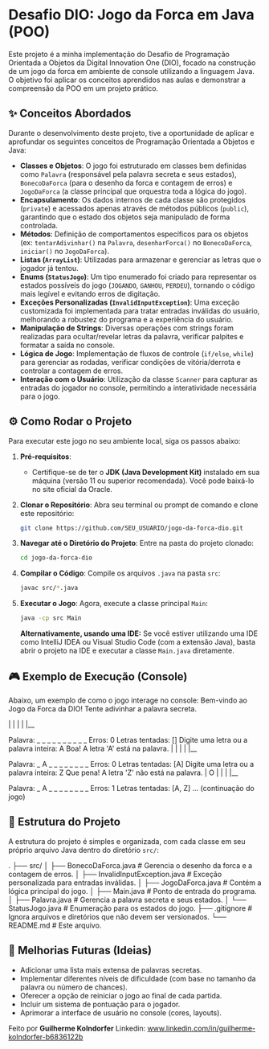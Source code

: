 # Desafio DIO: Jogo da Forca em Java (POO)

Este projeto é a minha implementação do Desafio de Programação Orientada a Objetos da Digital Innovation One (DIO), focado na construção de um jogo da forca em ambiente de console utilizando a linguagem Java. O objetivo foi aplicar os conceitos aprendidos nas aulas e demonstrar a compreensão da POO em um projeto prático.

## ✨ Conceitos Abordados

Durante o desenvolvimento deste projeto, tive a oportunidade de aplicar e aprofundar os seguintes conceitos de Programação Orientada a Objetos e Java:

*   **Classes e Objetos**: O jogo foi estruturado em classes bem definidas como `Palavra` (responsável pela palavra secreta e seus estados), `BonecoDaForca` (para o desenho da forca e contagem de erros) e `JogoDaForca` (a classe principal que orquestra toda a lógica do jogo).
*   **Encapsulamento**: Os dados internos de cada classe são protegidos (`private`) e acessados apenas através de métodos públicos (`public`), garantindo que o estado dos objetos seja manipulado de forma controlada.
*   **Métodos**: Definição de comportamentos específicos para os objetos (ex: `tentarAdivinhar()` na `Palavra`, `desenharForca()` no `BonecoDaForca`, `iniciar()` no `JogoDaForca`).
*   **Listas (`ArrayList`)**: Utilizadas para armazenar e gerenciar as letras que o jogador já tentou.
*   **Enums (`StatusJogo`)**: Um tipo enumerado foi criado para representar os estados possíveis do jogo (`JOGANDO`, `GANHOU`, `PERDEU`), tornando o código mais legível e evitando erros de digitação.
*   **Exceções Personalizadas (`InvalidInputException`)**: Uma exceção customizada foi implementada para tratar entradas inválidas do usuário, melhorando a robustez do programa e a experiência do usuário.
*   **Manipulação de Strings**: Diversas operações com strings foram realizadas para ocultar/revelar letras da palavra, verificar palpites e formatar a saída no console.
*   **Lógica de Jogo**: Implementação de fluxos de controle (`if/else`, `while`) para gerenciar as rodadas, verificar condições de vitória/derrota e controlar a contagem de erros.
*   **Interação com o Usuário**: Utilização da classe `Scanner` para capturar as entradas do jogador no console, permitindo a interatividade necessária para o jogo.

## ⚙️ Como Rodar o Projeto

Para executar este jogo no seu ambiente local, siga os passos abaixo:

1.  **Pré-requisitos**:
    *   Certifique-se de ter o **JDK (Java Development Kit)** instalado em sua máquina (versão 11 ou superior recomendada). Você pode baixá-lo no site oficial da Oracle.

2.  **Clonar o Repositório**:
    Abra seu terminal ou prompt de comando e clone este repositório:
    ```bash
    git clone https://github.com/SEU_USUARIO/jogo-da-forca-dio.git
    ```

3.  **Navegar até o Diretório do Projeto**:
    Entre na pasta do projeto clonado:
    ```bash
    cd jogo-da-forca-dio
    ```

4.  **Compilar o Código**:
    Compile os arquivos `.java` na pasta `src`:
    ```bash
    javac src/*.java
    ```

5.  **Executar o Jogo**:
    Agora, execute a classe principal `Main`:
    ```bash
    java -cp src Main
    ```

    **Alternativamente, usando uma IDE:**
    Se você estiver utilizando uma IDE como IntelliJ IDEA ou Visual Studio Code (com a extensão Java), basta abrir o projeto na IDE e executar a classe `Main.java` diretamente.

## 🎮 Exemplo de Execução (Console)

Abaixo, um exemplo de como o jogo interage no console:
Bem-vindo ao Jogo da Forca da DIO! Tente adivinhar a palavra secreta.

| | | | |__

Palavra: _ _ _ _ _ _ _ _ _ _ Erros: 0 Letras tentadas: []
Digite uma letra ou a palavra inteira: A Boa! A letra 'A' está na palavra.
| | | | |__

Palavra: _ A _ _ _ _ _ _ _ _ Erros: 0 Letras tentadas: [A]
Digite uma letra ou a palavra inteira: Z Que pena! A letra 'Z' não está na palavra.
| O | | | |__

Palavra: _ A _ _ _ _ _ _ _ _ Erros: 1 Letras tentadas: [A, Z]
... (continuação do jogo)


## 📂 Estrutura do Projeto

A estrutura do projeto é simples e organizada, com cada classe em seu próprio arquivo Java dentro do diretório `src/`:

. ├── src/ │ ├── BonecoDaForca.java # Gerencia o desenho da forca e a contagem de erros. │ ├── InvalidInputException.java # Exceção personalizada para entradas inválidas. │ ├── JogoDaForca.java # Contém a lógica principal do jogo. │ ├── Main.java # Ponto de entrada do programa. │ ├── Palavra.java # Gerencia a palavra secreta e seus estados. │ └── StatusJogo.java # Enumeração para os estados do jogo. ├── .gitignore # Ignora arquivos e diretórios que não devem ser versionados. └── README.md # Este arquivo.


## 🚀 Melhorias Futuras (Ideias)

*   Adicionar uma lista mais extensa de palavras secretas.
*   Implementar diferentes níveis de dificuldade (com base no tamanho da palavra ou número de chances).
*   Oferecer a opção de reiniciar o jogo ao final de cada partida.
*   Incluir um sistema de pontuação para o jogador.
*   Aprimorar a interface de usuário no console (cores, layouts).

Feito por **Guilherme Kolndorfer**
Linkedin: www.linkedin.com/in/guilherme-kolndorfer-b6836122b
